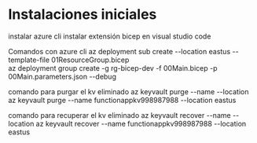# Instalaciones iniciales
instalar azure cli
instalar extensión bicep en visual studio code

Comandos con azure cli
az deployment sub create --location eastus --template-file 01ResourceGroup.bicep  
az deployment group create -g rg-bicep-dev -f 00Main.bicep -p 00Main.parameters.json --debug

comando para purgar el kv eliminado
az keyvault purge --name <keyVaultName> --location <location>
az keyvault purge --name functionappkv998987988 --location eastus

comando para recuperar el kv eliminado
az keyvault recover --name <keyVaultName> --location <location>
az keyvault recover --name functionappkv998987988 --location eastus

